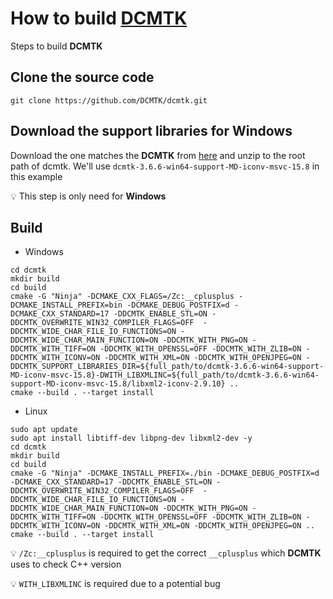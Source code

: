 # How to build [DCMTK](https://github.com/DCMTK/dcmtk)

Steps to build **DCMTK**

## Clone the source code

```shell
git clone https://github.com/DCMTK/dcmtk.git
```

## Download the support libraries for Windows

Download the one matches the **DCMTK** from [here](https://dicom.offis.de/download/dcmtk/dcmtk366/support/) and unzip to the root path of dcmtk.
We'll use `dcmtk-3.6.6-win64-support-MD-iconv-msvc-15.8` in this example

:bulb: This step is only need for **Windows**

## Build

* Windows

```shell
cd dcmtk
mkdir build
cd build
cmake -G "Ninja" -DCMAKE_CXX_FLAGS=/Zc:__cplusplus -DCMAKE_INSTALL_PREFIX=bin -DCMAKE_DEBUG_POSTFIX=d -DCMAKE_CXX_STANDARD=17 -DDCMTK_ENABLE_STL=ON -DDCMTK_OVERWRITE_WIN32_COMPILER_FLAGS=OFF  -DDCMTK_WIDE_CHAR_FILE_IO_FUNCTIONS=ON -DDCMTK_WIDE_CHAR_MAIN_FUNCTION=ON -DDCMTK_WITH_PNG=ON -DDCMTK_WITH_TIFF=ON -DDCMTK_WITH_OPENSSL=OFF -DDCMTK_WITH_ZLIB=ON -DDCMTK_WITH_ICONV=ON -DDCMTK_WITH_XML=ON -DDCMTK_WITH_OPENJPEG=ON -DDCMTK_SUPPORT_LIBRARIES_DIR=${full_path/to/dcmtk-3.6.6-win64-support-MD-iconv-msvc-15.8}-DWITH_LIBXMLINC=${full_path/to/dcmtk-3.6.6-win64-support-MD-iconv-msvc-15.8/libxml2-iconv-2.9.10} ..
cmake --build . --target install
```

* Linux

```shell
sudo apt update
sudo apt install libtiff-dev libpng-dev libxml2-dev -y
cd dcmtk
mkdir build
cd build
cmake -G "Ninja" -DCMAKE_INSTALL_PREFIX=./bin -DCMAKE_DEBUG_POSTFIX=d -DCMAKE_CXX_STANDARD=17 -DDCMTK_ENABLE_STL=ON -DDCMTK_OVERWRITE_WIN32_COMPILER_FLAGS=OFF  -DDCMTK_WIDE_CHAR_FILE_IO_FUNCTIONS=ON -DDCMTK_WIDE_CHAR_MAIN_FUNCTION=ON -DDCMTK_WITH_PNG=ON -DDCMTK_WITH_TIFF=ON -DDCMTK_WITH_OPENSSL=OFF -DDCMTK_WITH_ZLIB=ON -DDCMTK_WITH_ICONV=ON -DDCMTK_WITH_XML=ON -DDCMTK_WITH_OPENJPEG=ON ..
cmake --build . --target install
```

:bulb: `/Zc:__cplusplus` is required to get the correct `__cplusplus` which **DCMTK** uses to check C++ version

:bulb: `WITH_LIBXMLINC` is required due to a potential bug
